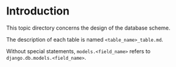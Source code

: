 # Introduction 

This topic directory concerns the design of the database scheme. 

The description of each table is named `<table_name>_table.md`. 

Without special statements, `models.<field_name>` refers to `django.db.models.<field_name>`. 
